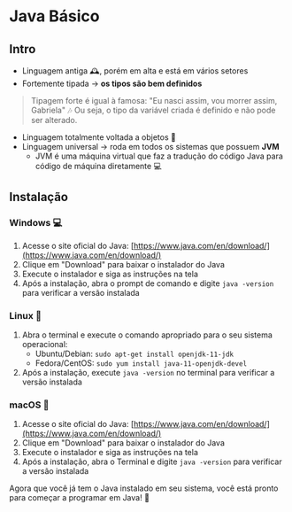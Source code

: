 # Java Básico

## Intro
- Linguagem antiga 🕰️, porém em alta e está em vários setores
- Fortemente tipada -> **os tipos são bem definidos**

> Tipagem forte é igual à famosa: "Eu nasci assim, vou morrer assim, Gabriela" 🎶
> Ou seja, o tipo da variável criada é definido e não pode ser alterado.

- Linguagem totalmente voltada a objetos 🤖
- Linguagem universal -> roda em todos os sistemas que possuem **JVM** 
  - JVM é uma máquina virtual que faz a tradução do código Java para código de máquina diretamente 💻

## Instalação

### Windows 💻
1. Acesse o site oficial do Java: [https://www.java.com/en/download/](https://www.java.com/en/download/)
2. Clique em "Download" para baixar o instalador do Java
3. Execute o instalador e siga as instruções na tela
4. Após a instalação, abra o prompt de comando e digite `java -version` para verificar a versão instalada

### Linux 🐧
1. Abra o terminal e execute o comando apropriado para o seu sistema operacional:
   - Ubuntu/Debian: `sudo apt-get install openjdk-11-jdk`
   - Fedora/CentOS: `sudo yum install java-11-openjdk-devel`
2. Após a instalação, execute `java -version` no terminal para verificar a versão instalada

### macOS 🍎
1. Acesse o site oficial do Java: [https://www.java.com/en/download/](https://www.java.com/en/download/)
2. Clique em "Download" para baixar o instalador do Java
3. Execute o instalador e siga as instruções na tela
4. Após a instalação, abra o Terminal e digite `java -version` para verificar a versão instalada

Agora que você já tem o Java instalado em seu sistema, você está pronto para começar a programar em Java! 🚀